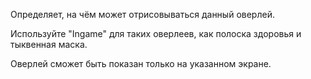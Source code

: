 Определяет, на чём может отрисовываться данный оверлей.

Используйте "Ingame" для таких оверлеев, как полоска здоровья и тыквенная маска.

Оверлей сможет быть показан только на указанном экране.